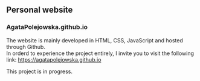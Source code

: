 ## Personal website
### AgataPolejowska.github.io


The website is mainly developed in HTML, CSS, JavaScript and hosted through Github. <br/>
In orderd to experience the project entirely, I invite you to visit the following link: https://agatapolejowska.github.io

This project is in progress. 